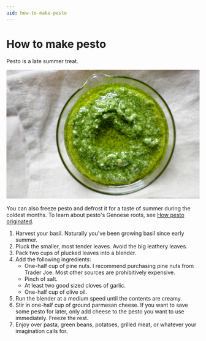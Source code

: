 ```yaml
---
uid: how-to-make-pesto
---
```


# How to make pesto

Pesto is a late summer treat.

![pesto!](../images/pesto.jpg "Yum!")

You can also freeze pesto and defrost it for a taste of summer during the coldest months.
To learn about pesto's Genoese roots, see [How pesto originated](https://www.oliviersandco.com/pesto-originated).

1. Harvest your basil. Naturally you've been growing basil since early summer.
2. Pluck the smaller, most tender leaves. Avoid the big leathery leaves.
3. Pack two cups of plucked leaves into a blender.
4. Add the following ingredients:
   - One-half cup of pine nuts. I recommend purchasing pine nuts from Trader Joe. Most other sources are prohibitively expensive.
   - Pinch of salt.
   - At least two good sized cloves of garlic.
   - One-half cup of olive oil.
5. Run the blender at a medium speed until the contents are creamy.
6. Stir in one-half cup of ground parmesan cheese. If you want to save some pesto for later, only add cheese to the pesto you want to use immediately. Freeze the rest.
7. Enjoy over pasta, green beans, potatoes, grilled meat, or whatever your imagination calls for.
